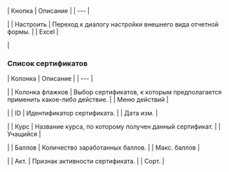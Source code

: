 | Кнопка | Описание |
| --- |

|
| Настроить | Переход к диалогу настройки внешнего вида отчетной формы. |
| Excel |

|

### Список сертификатов

| Колонка | Описание |
| --- |

|
| Колонка флажков | Выбор сертификатов, к которым предполагается применить какое-либо действие. |
| Меню действий |

|
| ID | Идентификатор сертификата. |
| Дата изм. |

|
| Курс | Название курса, по которому получен данный сертификат. |
| Учащийся |

|
| Баллов | Количество заработанных баллов. |
| Макс. баллов |

|
| Акт. | Признак активности сертификата. |
| Сорт. |